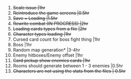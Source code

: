 1. ~~Scale issue                            |1hr~~
2. ~~Reintroduce the game screens           |0.5hr~~
3. ~~Save + Loading                         |1.5hr~~
4. ~~Rewrite combat (IN PROGRESS)           |2hr~~
5. ~~Loading cards types from a file        |2hr~~
6. ~~Character types loading                |1hr~~ 
7. Cursed card count for boss fight thing |1hr
8. Boss                                   |1hr   
9. Random map generation*                 |3-4hr  
10. Enemy hitboxes/Enemy offset           |1hr
11. ~~Card pickup show enemies cards        |1hr~~
12. Rooms should generate between 1 - 3 enemies |0.5hr
13. ~~Characters are not using the stats from the files | 0.5hr~~